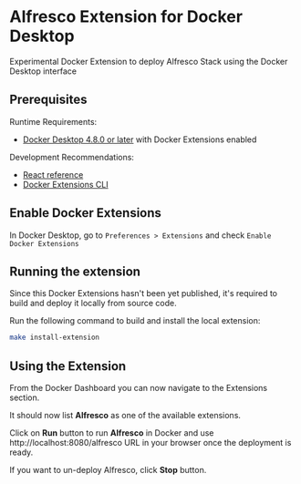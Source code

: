 # Alfresco Extension for Docker Desktop

Experimental Docker Extension to deploy Alfresco Stack using the Docker Desktop interface

## Prerequisites

Runtime Requirements:

* [Docker Desktop 4.8.0 or later](https://www.docker.com/products/docker-desktop/) with Docker Extensions enabled

Development Recommendations:

* [React reference](https://reactjs.org)
* [Docker Extensions CLI](https://github.com/docker/extensions-sdk)

## Enable Docker Extensions

In Docker Desktop, go to `Preferences > Extensions` and check `Enable Docker Extensions`

## Running the extension

Since this Docker Extensions hasn't been yet published, it's required to build and deploy it locally from source code.

Run the following command to build and install the local extension:

```sh
make install-extension
```

## Using the Extension

From the Docker Dashboard you can now navigate to the Extensions section.

It should now list **Alfresco** as one of the available extensions.

Click on **Run** button to run **Alfresco** in Docker and use http://localhost:8080/alfresco URL in your browser once the deployment is ready.

If you want to un-deploy Alfresco, click **Stop** button.
